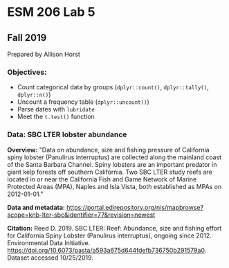 # ESM 206 Lab 5
## Fall 2019

Prepared by Allison Horst

### Objectives:

- Count categorical data by groups (`dplyr::count()`, `dplyr::tally()`, `dplyr::n()`)
- Uncount a frequency table (`dplyr::uncount()`)
- Parse dates with `lubridate`
- Meet the `t.test()` function

### Data: SBC LTER lobster abundance

**Overview:** "Data on abundance, size and fishing pressure of California spiny lobster (Panulirus interruptus) are collected along the mainland coast of the Santa Barbara Channel. Spiny lobsters are an important predator in giant kelp forests off southern California. Two SBC LTER study reefs are located in or near the California Fish and Game Network of Marine Protected Areas (MPA), Naples and Isla Vista, both established as MPAs on 2012-01-01."

**Data and metadata:** https://portal.edirepository.org/nis/mapbrowse?scope=knb-lter-sbc&identifier=77&revision=newest

**Citation:** Reed D. 2019. SBC LTER: Reef: Abundance, size and fishing effort for California Spiny Lobster (Panulirus interruptus), ongoing since 2012. Environmental Data Initiative. https://doi.org/10.6073/pasta/a593a675d644fdefb736750b291579a0. Dataset accessed 10/25/2019.
